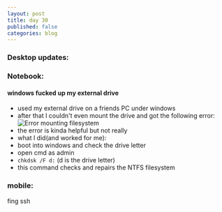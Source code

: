 ```yaml
---
layout: post
title: day 30
published: false
categories: blog
---
```


### Desktop updates:

### Notebook:

#### windows fucked up my external drive
* used my external drive on a friends PC under windows
* after that I couldn't even mount the drive and got the following error:
![Error mounting filesystem](https://i.imgur.com/Q1ydJzu.png)
* the error is kinda helpful but not really
* what I did(and worked for me):
* boot into windows and check the drive letter
* open cmd as admin
* `chkdsk /F d:` (d is the drive letter)
* this command checks and repairs the NTFS filesystem

### mobile:
fing ssh